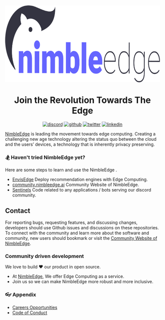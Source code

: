 <h1 align="center">

  <br>
  <img src="https://github.com/NimbleEdge/.github/blob/main/assets/nimbleedge-2022-color.png" alt="NimbleEdge"/ height="250" width="800">
  <br>
  <br>
  Join the Revolution Towards The Edge
  <br>
</h1>

<p align="center">
<a href="https://discord.com/invite/TgAD7dgX7V" alt="discord"><img src="https://img.shields.io/badge/discord-@nimbleedge--discord-green.svg" alt="discord"></img></a>
<a href="https://github.com/NimbleEdge" alt="github"><img src="https://img.shields.io/badge/github-@nimbleedge--github-orange.svg" alt="github"></img></a>
<a href="https://twitter.com/NimbleedgeINC" alt="twitter"><img src="https://img.shields.io/badge/twitter-@nimbleedge--twitter-yellow.svg" alt="twitter"></img></a>
<a href="https://www.linkedin.com/company/nimbleedge/" alt="linkedin"><img src="https://img.shields.io/badge/linkedin-@nimbleedge--linkedin-red.svg" alt="linkedin"></img></a>
</p>

[NimbleEdge](https://www.nimbleedge.ai/) is leading the movement towards edge computing. Creating a challenging new age technology altering the status quo between the cloud and the users’ devices, a technology that is inherently privacy preserving.

### 🏂 Haven't tried NimbleEdge  yet?
Here are some steps to learn and use the NimbleEdge .

- [EnvisEdge](https://github.com/NimbleEdge/EnvisEdge) Deploy recommendation engines with Edge Computing.
- [community.nimbleedge.ai](https://github.com/NimbleEdge/community.nimbleedge.ai) Community Website of NimbleEdge.
- [Sentinels](https://github.com/NimbleEdge/Sentinels) Code related to any applications / bots serving our discord community.

## Contact
For reporting bugs, requesting features, and discussing changes, developers should use Github issues and discussions on these repositories. To connect with the community and learn more about the software and community, new users should bookmark or visit the [Community Website of NimbleEdge](https://www.nimbleedge.ai/).

### Community driven development

We love to build ❤ our product in open source.
 - At [NimbleEdge](https://www.nimbleedge.ai/), We offer Edge Computing as a service.
 - Join us so we can make NimbleEdge more robust and more inclusive.

### 👓 Appendix

- [Careers Opportunities](https://www.nimbleedge.ai/careers)
- [Code of Conduct](https://github.com/NimbleEdge/EnvisEdge/blob/main/CODE_OF_CONDUCT.md)

